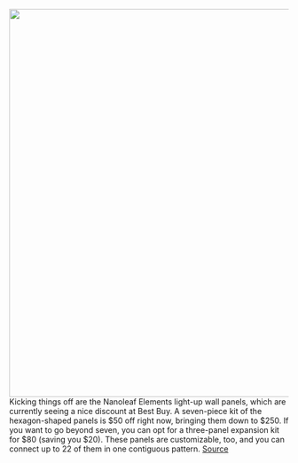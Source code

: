 <img src='https://cdn.vox-cdn.com/thumbor/QuHLTm7XOk9C6Y7rbMKWy6UGAxw=/0x0:4000x2250/1200x800/filters:focal(1680x805:2320x1445)/cdn.vox-cdn.com/uploads/chorus_image/image/69907188/Elements_7x_Dining_Winter_4000x2250px.0.jpg' width='700px' /><br/>
Kicking things off are the Nanoleaf Elements light-up wall panels, which are currently seeing a nice discount at Best Buy. A seven-piece kit of the hexagon-shaped panels is $50 off right now, bringing them down to $250. If you want to go beyond seven, you can opt for a three-panel expansion kit for $80 (saving you $20). These panels are customizable, too, and you can connect up to 22 of them in one contiguous pattern.
<a href='https://www.theverge.com/good-deals/2021/9/25/22691304/nanoleaf-elements-philips-hue-refurbished-bose-frames-tempo-tenor-nintendo-switch-games-deal-sale'> Source <a/>